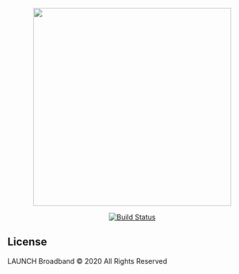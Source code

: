 <p align="center"><a href="#" target="_blank"><img src="http://launchbb.com/wp-content/uploads/2014/06/logo-white1.png" width="400"></a></p>

<p align="center">
<a href="https://travis-ci.org/laravel/framework"><img src="https://travis-ci.org/laravel/framework.svg" alt="Build Status"></a>
</p>


## License

LAUNCH Broadband © 2020 All Rights Reserved
